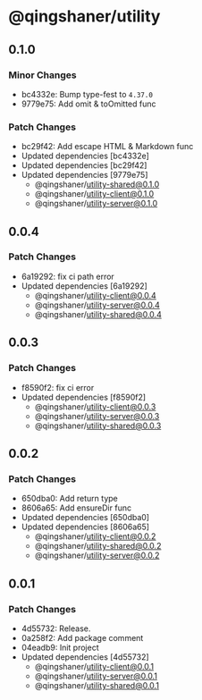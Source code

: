 # @qingshaner/utility

## 0.1.0

### Minor Changes

- bc4332e: Bump type-fest to `4.37.0`
- 9779e75: Add omit & toOmitted func

### Patch Changes

- bc29f42: Add escape HTML & Markdown func
- Updated dependencies [bc4332e]
- Updated dependencies [bc29f42]
- Updated dependencies [9779e75]
  - @qingshaner/utility-shared@0.1.0
  - @qingshaner/utility-client@0.1.0
  - @qingshaner/utility-server@0.1.0

## 0.0.4

### Patch Changes

- 6a19292: fix ci path error
- Updated dependencies [6a19292]
  - @qingshaner/utility-client@0.0.4
  - @qingshaner/utility-server@0.0.4
  - @qingshaner/utility-shared@0.0.4

## 0.0.3

### Patch Changes

- f8590f2: fix ci error
- Updated dependencies [f8590f2]
  - @qingshaner/utility-client@0.0.3
  - @qingshaner/utility-server@0.0.3
  - @qingshaner/utility-shared@0.0.3

## 0.0.2

### Patch Changes

- 650dba0: Add return type
- 8606a65: Add ensureDir func
- Updated dependencies [650dba0]
- Updated dependencies [8606a65]
  - @qingshaner/utility-client@0.0.2
  - @qingshaner/utility-shared@0.0.2
  - @qingshaner/utility-server@0.0.2

## 0.0.1

### Patch Changes

- 4d55732: Release.
- 0a258f2: Add package comment
- 04eadb9: Init project
- Updated dependencies [4d55732]
  - @qingshaner/utility-client@0.0.1
  - @qingshaner/utility-server@0.0.1
  - @qingshaner/utility-shared@0.0.1
